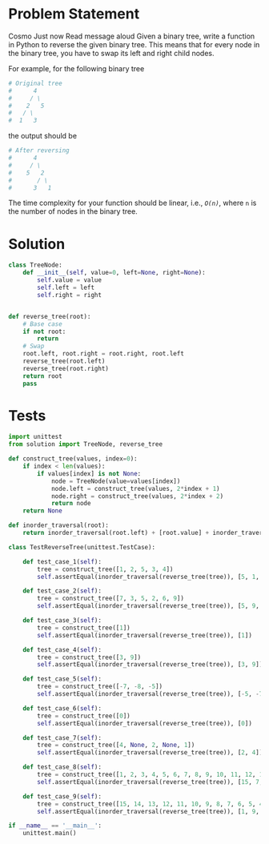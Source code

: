 # Problem Statement
Cosmo
Just now
Read message aloud
Given a binary tree, write a function in Python to reverse the given binary tree. This means that for every node in the binary tree, you have to swap its left and right child nodes.

For example, for the following binary tree

```python
# Original tree
#      4
#     / \
#    2   5
#   / \
#  1   3
```
the output should be

```python
# After reversing
#      4
#     / \
#    5   2
#       / \
#      3   1
```
The time complexity for your function should be linear, i.e., _`O(n)`_, where `n` is the number of nodes in the binary tree.

# Solution
```python
class TreeNode:
    def __init__(self, value=0, left=None, right=None):
        self.value = value
        self.left = left
        self.right = right


def reverse_tree(root):
    # Base case
    if not root:
        return
    # Swap
    root.left, root.right = root.right, root.left
    reverse_tree(root.left)
    reverse_tree(root.right)
    return root
    pass
```

# Tests
```python
import unittest
from solution import TreeNode, reverse_tree

def construct_tree(values, index=0):
    if index < len(values):
        if values[index] is not None:
            node = TreeNode(value=values[index])
            node.left = construct_tree(values, 2*index + 1)
            node.right = construct_tree(values, 2*index + 2)
            return node
    return None

def inorder_traversal(root):
    return inorder_traversal(root.left) + [root.value] + inorder_traversal(root.right) if root else []

class TestReverseTree(unittest.TestCase):

    def test_case_1(self):
        tree = construct_tree([1, 2, 5, 3, 4])
        self.assertEqual(inorder_traversal(reverse_tree(tree)), [5, 1, 4, 2, 3])

    def test_case_2(self):
        tree = construct_tree([7, 3, 5, 2, 6, 9])
        self.assertEqual(inorder_traversal(reverse_tree(tree)), [5, 9, 7, 6, 3, 2])

    def test_case_3(self):
        tree = construct_tree([1])
        self.assertEqual(inorder_traversal(reverse_tree(tree)), [1])

    def test_case_4(self):
        tree = construct_tree([3, 9])
        self.assertEqual(inorder_traversal(reverse_tree(tree)), [3, 9])

    def test_case_5(self):
        tree = construct_tree([-7, -8, -5])
        self.assertEqual(inorder_traversal(reverse_tree(tree)), [-5, -7, -8])

    def test_case_6(self):
        tree = construct_tree([0])
        self.assertEqual(inorder_traversal(reverse_tree(tree)), [0])

    def test_case_7(self):
        tree = construct_tree([4, None, 2, None, 1])
        self.assertEqual(inorder_traversal(reverse_tree(tree)), [2, 4])

    def test_case_8(self):
        tree = construct_tree([1, 2, 3, 4, 5, 6, 7, 8, 9, 10, 11, 12, 13, 14, 15])
        self.assertEqual(inorder_traversal(reverse_tree(tree)), [15, 7, 14, 3, 13, 6, 12, 1, 11, 5, 10, 2, 9, 4, 8])

    def test_case_9(self):
        tree = construct_tree([15, 14, 13, 12, 11, 10, 9, 8, 7, 6, 5, 4, 3, 2, 1])
        self.assertEqual(inorder_traversal(reverse_tree(tree)), [1, 9, 2, 13, 3, 10, 4, 15, 5, 11, 6, 14, 7, 12, 8])

if __name__ == '__main__':
    unittest.main()
```